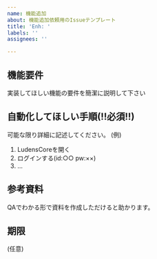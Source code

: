 ```yaml
---
name: 機能追加
about: 機能追加依頼用のIssueテンプレート
title: 'Enh: '
labels: ''
assignees: ''

---
```


## 機能要件
実装してほしい機能の要件を簡潔に説明して下さい

## 自動化してほしい手順(!!必須!!)
可能な限り詳細に記述してください。
(例)
1. LudensCoreを開く
2. ログインする(id:○○ pw:××)
3. ...

## 参考資料
QAでわかる形で資料を作成しただけると助かります。

## 期限
(任意)
